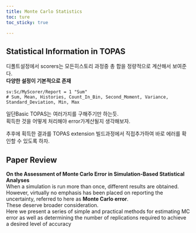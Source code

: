 ```yaml
---
title: Monte Carlo Statistics
toc: ture
toc_sticky: true

---
```


## Statistical Information in TOPAS

디폴트설정에서 scorers는 모든히스토리 과정중 총 합을 정량적으로 계산해서 보여준다.  
**다양한 설정이 기본적으로 존재**
```console
sv:Sc/MyScorer/Report = 1 "Sum"
# Sum, Mean, Histories, Count_In_Bin, Second_Moment, Variance, Standard_Deviation, Min, Max
```

일단Basic TOPAS는 여러가지를 구해주기만 하는듯.  
획득한 것을 어떻게 처리해야 error가계산될지 생각해보자.  

추후에 획득한 결과를 TOPAS extension 빌드과정에서 직접추가하여 바로 에러를 확인할 수 있도록 하자.  


## Paper Review
**On the Assessment of Monte Carlo Error in Simulation-Based Statistical Analyses**  
When a simulation is run more than once, different results are obtained.  
However, virtually no emphasis has been placed on reporting the uncertainty, referred to here as **Monte Carlo error**.  
These deserve broader consideration.  
Here we present a series of simple and practical methods for estimating MC error as well as determining the number of replications required to achieve a desired level of accuracy  


